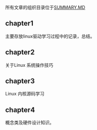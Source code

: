 所有文章的组织目录位于[SUMMARY.MD](SUMMARY.md)

## chapter1

主要存放linux驱动学习过程中的记录，总结。

## chapter2

关于Linux 系统操作技巧

## chapter3

Linux 内核源码学习

## chapter4

概念类及硬件设计知识。
